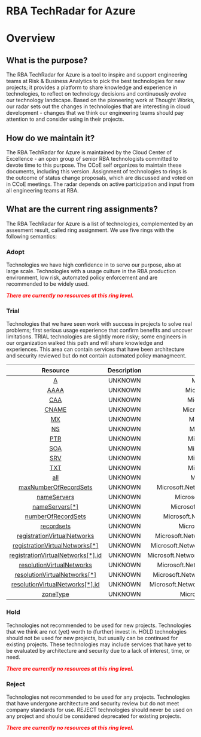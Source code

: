 
RBA TechRadar for Azure
=======================

# Overview

## What is the purpose?


The RBA TechRadar for Azure is a tool to inspire and support engineering teams at Risk & Business Analytics to pick the best technologies for new projects; it provides a platform to share knowledge and experience in technologies, to reflect on technology decisions and continuously evolve our technology landscape.  Based on the pioneering work at Thought Works, our radar sets out the changes in technologies that are interesting in cloud development - changes that we think our engineering teams should pay attention to and consider using in their projects.
## How do we maintain it?


The RBA TechRadar for Azure is maintained by the Cloud Center of Excellence - an open group of senior RBA technologists committed to devote time to this purpose.  The CCoE self organizes to maintain these documents, including this version.  Assignment of technologies to rings is the outcome of status change proposals, which are discussed and voted on in CCoE meetings.  The radar depends on active participation and input from all engineering teams at RBA.
## What are the current ring assignments?


The RBA TechRadar for Azure is a list of technologies, complemented by an assesment result, called ring assignment.  We use five rings with the following semantics:
### Adopt


Technologies we have high confidence in to serve our purpose, also at large scale.  Technologies with a usage culture in the RBA production environment, low risk, automated policy enforcement and are recommended to be widely used.  
  
***<font color="red"> There are currently no resources at this ring level. </font>***
### Trial


Technologies that we have seen work with success in projects to solve real problems;  first serious usage experience that confirm benefits and uncover limitations.  TRIAL technologies are slightly more risky; some engineers in our organization walked this path and will share knowledge and experiences.  This area can contain services that have been architecture and security reviewed but do not contain automated policy managmeent.  

|Resource|Description|Path|Status|
| :---: | :---: | :---: | :---: |
|[A](https://github.com/openrba/python-azure-techradar/blob/master/Microsoft.Network/dnszones/A)|UNKNOWN|Microsoft.Network/dnszones/A|TRIAL|
|[AAAA](https://github.com/openrba/python-azure-techradar/blob/master/Microsoft.Network/dnszones/AAAA)|UNKNOWN|Microsoft.Network/dnszones/AAAA|TRIAL|
|[CAA](https://github.com/openrba/python-azure-techradar/blob/master/Microsoft.Network/dnszones/CAA)|UNKNOWN|Microsoft.Network/dnszones/CAA|TRIAL|
|[CNAME](https://github.com/openrba/python-azure-techradar/blob/master/Microsoft.Network/dnszones/CNAME)|UNKNOWN|Microsoft.Network/dnszones/CNAME|TRIAL|
|[MX](https://github.com/openrba/python-azure-techradar/blob/master/Microsoft.Network/dnszones/MX)|UNKNOWN|Microsoft.Network/dnszones/MX|TRIAL|
|[NS](https://github.com/openrba/python-azure-techradar/blob/master/Microsoft.Network/dnszones/NS)|UNKNOWN|Microsoft.Network/dnszones/NS|TRIAL|
|[PTR](https://github.com/openrba/python-azure-techradar/blob/master/Microsoft.Network/dnszones/PTR)|UNKNOWN|Microsoft.Network/dnszones/PTR|TRIAL|
|[SOA](https://github.com/openrba/python-azure-techradar/blob/master/Microsoft.Network/dnszones/SOA)|UNKNOWN|Microsoft.Network/dnszones/SOA|TRIAL|
|[SRV](https://github.com/openrba/python-azure-techradar/blob/master/Microsoft.Network/dnszones/SRV)|UNKNOWN|Microsoft.Network/dnszones/SRV|TRIAL|
|[TXT](https://github.com/openrba/python-azure-techradar/blob/master/Microsoft.Network/dnszones/TXT)|UNKNOWN|Microsoft.Network/dnszones/TXT|TRIAL|
|[all](https://github.com/openrba/python-azure-techradar/blob/master/Microsoft.Network/dnszones/all)|UNKNOWN|Microsoft.Network/dnszones/all|TRIAL|
|[maxNumberOfRecordSets](https://github.com/openrba/python-azure-techradar/blob/master/Microsoft.Network/dnszones/maxNumberOfRecordSets)|UNKNOWN|Microsoft.Network/dnszones/maxNumberOfRecordSets|TRIAL|
|[nameServers](https://github.com/openrba/python-azure-techradar/blob/master/Microsoft.Network/dnszones/nameServers)|UNKNOWN|Microsoft.Network/dnszones/nameServers|TRIAL|
|[nameServers[*]](https://github.com/openrba/python-azure-techradar/blob/master/Microsoft.Network/dnszones/nameServers[*])|UNKNOWN|Microsoft.Network/dnszones/nameServers[*]|TRIAL|
|[numberOfRecordSets](https://github.com/openrba/python-azure-techradar/blob/master/Microsoft.Network/dnszones/numberOfRecordSets)|UNKNOWN|Microsoft.Network/dnszones/numberOfRecordSets|TRIAL|
|[recordsets](https://github.com/openrba/python-azure-techradar/blob/master/Microsoft.Network/dnszones/recordsets)|UNKNOWN|Microsoft.Network/dnszones/recordsets|TRIAL|
|[registrationVirtualNetworks](https://github.com/openrba/python-azure-techradar/blob/master/Microsoft.Network/dnszones/registrationVirtualNetworks)|UNKNOWN|Microsoft.Network/dnszones/registrationVirtualNetworks|TRIAL|
|[registrationVirtualNetworks[*]](https://github.com/openrba/python-azure-techradar/blob/master/Microsoft.Network/dnszones/registrationVirtualNetworks[*])|UNKNOWN|Microsoft.Network/dnszones/registrationVirtualNetworks[*]|TRIAL|
|[registrationVirtualNetworks[*].id](https://github.com/openrba/python-azure-techradar/blob/master/Microsoft.Network/dnszones/registrationVirtualNetworks[*].id)|UNKNOWN|Microsoft.Network/dnszones/registrationVirtualNetworks[*].id|TRIAL|
|[resolutionVirtualNetworks](https://github.com/openrba/python-azure-techradar/blob/master/Microsoft.Network/dnszones/resolutionVirtualNetworks)|UNKNOWN|Microsoft.Network/dnszones/resolutionVirtualNetworks|TRIAL|
|[resolutionVirtualNetworks[*]](https://github.com/openrba/python-azure-techradar/blob/master/Microsoft.Network/dnszones/resolutionVirtualNetworks[*])|UNKNOWN|Microsoft.Network/dnszones/resolutionVirtualNetworks[*]|TRIAL|
|[resolutionVirtualNetworks[*].id](https://github.com/openrba/python-azure-techradar/blob/master/Microsoft.Network/dnszones/resolutionVirtualNetworks[*].id)|UNKNOWN|Microsoft.Network/dnszones/resolutionVirtualNetworks[*].id|TRIAL|
|[zoneType](https://github.com/openrba/python-azure-techradar/blob/master/Microsoft.Network/dnszones/zoneType)|UNKNOWN|Microsoft.Network/dnszones/zoneType|TRIAL|

### Hold


Technologies not recommended to be used for new projects. Technologies that we think are not (yet) worth to (further) invest in.  HOLD technologies should not be used for new projects, but usually can be continued for existing projects.  These technologies may include services that have yet to be evaluated by architecture and security due to a lack of interest, time, or need.  
  
***<font color="red"> There are currently no resources at this ring level. </font>***
### Reject


Technologies not recommended to be used for any projects. Technologies that have undergone architecture and security review but do not meet company standards for use.  REJECT technologies should never be used on any project and should be considered deprecated for existing projects.  
  
***<font color="red"> There are currently no resources at this ring level. </font>***